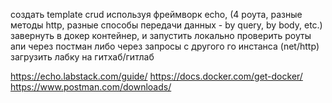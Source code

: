 создать template crud используя фреймворк echo, (4 роута, разные методы http, разные способы передачи данных - by query, by body, etc.)
завернуть в докер контейнер, и запустить локально 
проверить роуты апи через постман либо через запросы с другого го инстанса (net/http)
загрузить лабку на гитхаб/гитлаб

https://echo.labstack.com/guide/
https://docs.docker.com/get-docker/
https://www.postman.com/downloads/